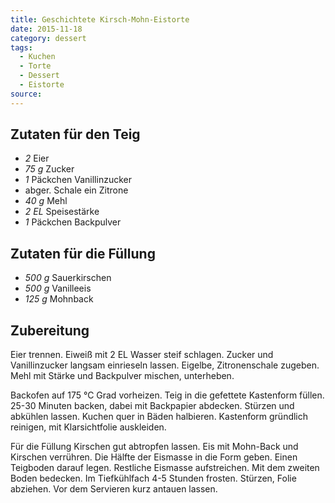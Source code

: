 ```yaml
---
title: Geschichtete Kirsch-Mohn-Eistorte
date: 2015-11-18
category: dessert
tags: 
  - Kuchen
  - Torte
  - Dessert
  - Eistorte
source: 
---
```

## Zutaten für den Teig
- *2* Eier
- *75 g* Zucker
- *1* Päckchen Vanillinzucker
-  abger. Schale ein Zitrone
- *40 g* Mehl
- *2 EL* Speisestärke
- *1* Päckchen Backpulver

## Zutaten für die Füllung
- *500 g* Sauerkirschen
- *500 g* Vanilleeis
- *125 g* Mohnback

## Zubereitung
Eier trennen. Eiweiß mit 2 EL Wasser steif schlagen. Zucker und Vanillinzucker langsam einrieseln lassen. Eigelbe, Zitronenschale zugeben. Mehl mit Stärke und Backpulver mischen, unterheben. 

Backofen auf 175 °C Grad vorheizen. Teig in die gefettete Kastenform füllen. 25-30 Minuten backen, dabei mit Backpapier abdecken. Stürzen und abkühlen lassen. Kuchen quer in Bäden halbieren. Kastenform gründlich reinigen, mit Klarsichtfolie auskleiden. 

Für die Füllung Kirschen gut abtropfen lassen. Eis mit Mohn-Back und Kirschen verrühren. 
Die Hälfte der Eismasse in die Form geben. Einen Teigboden darauf legen. Restliche Eismasse aufstreichen. Mit dem zweiten Boden bedecken. Im Tiefkühlfach 4-5 Stunden frosten. Stürzen, Folie abziehen. Vor dem Servieren kurz antauen lassen.